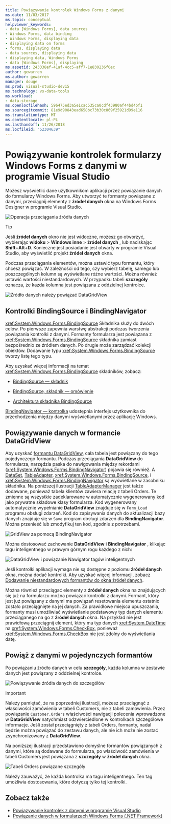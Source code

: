 ```yaml
---
title: Powiązywanie kontrolek Windows Forms z danymi
ms.date: 11/03/2017
ms.topic: conceptual
helpviewer_keywords:
- data [Windows Forms], data sources
- Windows Forms, data binding
- Windows Forms, displaying data
- displaying data on forms
- forms, displaying data
- data sources, displaying data
- displaying data, Windows Forms
- data [Windows Forms], displaying
ms.assetid: 243338ef-41af-4cc5-aff7-1e830236f0ec
author: gewarren
ms.author: gewarren
manager: douge
ms.prod: visual-studio-dev15
ms.technology: vs-data-tools
ms.workload:
- data-storage
ms.openlocfilehash: 596475ed3a5e1cac535ca0cdf43980af44bd4bf1
ms.sourcegitcommit: 81e9d90843ead658bc73b30c869f25921d99e116
ms.translationtype: MT
ms.contentlocale: pl-PL
ms.lasthandoff: 11/26/2018
ms.locfileid: "52304639"
---
```

# <a name="bind-windows-forms-controls-to-data-in-visual-studio"></a>Powiązywanie kontrolek formularzy Windows Forms z danymi w programie Visual Studio

Możesz wyświetlić dane użytkownikom aplikacji przez powiązanie danych do formularzy Windows Forms. Aby utworzyć te formanty powiązane z danymi, przeciągnij elementy z **źródeł danych** okna na Windows Forms Designer w programie Visual Studio.

![Operacja przeciągania źródła danych](../data-tools/media/raddata-data-source-drag-operation.png)

> [!TIP]
> Jeśli **źródeł danych** okno nie jest widoczne, możesz go otworzyć, wybierając **widoku** > **Windows inne** > **źródeł danych** , lub naciskając **Shift**+**Alt**+**D**. Konieczne jest posiadanie jest otwarty w programie Visual Studio, aby wyświetlić projekt **źródeł danych** okna.

Podczas przeciągania elementów, można ustawić typu formantu, który chcesz powiązać. W zależności od tego, czy wybierz tabelę, samego lub poszczególnych kolumn są wyświetlane różne wartości.  Można również ustawić wartości niestandardowych. W przypadku tabeli **szczegóły** oznacza, że każda kolumna jest powiązana z oddzielnej kontrolce.

![Źródło danych należy powiązać DataGridView](../data-tools/media/raddata-bind-data-source-to-datagridview.png)

## <a name="bindingsource-and-bindingnavigator-controls"></a>Kontrolki BindingSource i BindingNavigator

<xref:System.Windows.Forms.BindingSource> Składnika służy do dwóch celów. Po pierwsze zapewnia warstwę abstrakcji podczas tworzenia powiązania kontrolki z danymi. Formanty formularza jest powiązana z <xref:System.Windows.Forms.BindingSource> składnika zamiast bezpośrednio ze źródłem danych. Po drugie może zarządzać kolekcji obiektów. Dodawanie typu <xref:System.Windows.Forms.BindingSource> tworzy listę tego typu.

Aby uzyskać więcej informacji na temat <xref:System.Windows.Forms.BindingSource> składników, zobacz:

- [BindingSource — składnik](/dotnet/framework/winforms/controls/bindingsource-component)

- [BindingSource, składnik — omówienie](/dotnet/framework/winforms/controls/bindingsource-component-overview)

- [Architektura składnika BindingSource](/dotnet/framework/winforms/controls/bindingsource-component-architecture)

[BindingNavigator — kontrolka](/dotnet/framework/winforms/controls/bindingnavigator-control-windows-forms) udostępnia interfejs użytkownika do przechodzenia między danymi wyświetlanymi przez aplikację Windows.

## <a name="bind-to-data-in-a-datagridview-control"></a>Powiązywanie danych w formancie DataGridView

Aby uzyskać [formantu DataGridView](/dotnet/framework/winforms/controls/datagridview-control-overview-windows-forms), cała tabela jest powiązany do tego pojedynczego formantu. Podczas przeciągania **DataGridView** do formularza, narzędzia paska do nawigowania między rekordami (<xref:System.Windows.Forms.BindingNavigator>) pojawia się również. A [DataSet](../data-tools/dataset-tools-in-visual-studio.md), [TableAdapter](../data-tools/create-and-configure-tableadapters.md), <xref:System.Windows.Forms.BindingSource>, i <xref:System.Windows.Forms.BindingNavigator> są wyświetlane w zasobniku składnika. Na poniższej ilustracji [TableAdapterManager](https://msdn.microsoft.com/library/bb384426.aspx) jest także dodawane, ponieważ tabela klientów zawiera relację z tabeli Orders. Te zmienne są wszystkie zadeklarowane w automatycznie wygenerowany kod jako prywatne składowe klasy formularza. Kod wygenerowany automatycznie wypełnianie **DataGridView** znajduje się w `Form_Load` programu obsługi zdarzeń. Kod do zapisywania danych do aktualizacji bazy danych znajduje się w `Save` program obsługi zdarzeń dla **BindingNavigator**. Można przenieść lub zmodyfikuj ten kod, zgodnie z potrzebami.

![GridView za pomocą BindingNavigator](../data-tools/media/raddata-gridview-with-bindingnavigator.png)

Można dostosować zachowanie **DataGridView** i **BindingNavigator** , klikając tagu inteligentnego w prawym górnym rogu każdego z nich:

![DataGridView i powiązanie Nawigator tagów inteligentnych](../data-tools/media/raddata-datagridview-and-binding-navigator-smart-tags.png)

Jeśli kontrolki aplikacji wymaga nie są dostępne z poziomu **źródeł danych** okna, można dodać kontrolki. Aby uzyskać więcej informacji, zobacz [Dodawanie niestandardowych formantów do okna źródeł danych](../data-tools/add-custom-controls-to-the-data-sources-window.md).

Można również przeciągać elementy z **źródeł danych** okna na znajdujących się już na formularzu można powiązać kontrolki z danymi. Formant, który jest już powiązany z danymi ma powiązań resetowania elementu ostatnio zostało przeciągnięte na jej danych. Za prawidłowe miejsca upuszczania, formanty musi umożliwiać wyświetlanie podstawowy typ danych elementu przeciąganego na go z **źródeł danych** okna. Na przykład nie jest prawidłową przeciągnij element, który ma typ danych <xref:System.DateTime> na <xref:System.Windows.Forms.CheckBox>, ponieważ <xref:System.Windows.Forms.CheckBox> nie jest zdolny do wyświetlania datę.

## <a name="bind-to-data-in-individual-controls"></a>Powiąż z danymi w pojedynczych formantów

Po powiązaniu źródło danych w celu **szczegóły**, każda kolumna w zestawie danych jest powiązany z oddzielnej kontrolce.

![Powiązywanie źródła danych do szczegółów](../data-tools/media/raddata-bind-data-source-to-details.png)

> [!IMPORTANT]
> Należy pamiętać, że na poprzedniej ilustracji, możesz przeciągnąć z właściwości zamówienia w tabeli Customers, nie z tabeli zamówienia. Przez powiązanie `Customer.Orders` właściwości nawigacji polecenia wprowadzone w **DataGridView** natychmiast odzwierciedlone w kontrolkach szczegółowe informacje. Jeśli został przeciągnięty z tabeli Orders, formanty, nadal będzie można powiązać do zestawu danych, ale nie ich może nie zostać zsynchronizowany z **DataGridView**.

Na poniższej ilustracji przedstawiono domyślne formantów powiązanych z danymi, które są dodawane do formularza, po właściwość zamówienia w tabeli Customers jest powiązana z **szczegóły** w **źródeł danych** okna.

![Tabeli Orders powiązane szczegóły](../data-tools/media/raddata-orders-table-bound-to-details.png)

Należy zauważyć, że każda kontrolka ma tagu inteligentnego. Ten tag umożliwia dostosowania, które dotyczą tylko tej kontrolki.

## <a name="see-also"></a>Zobacz także

- [Powiązywanie kontrolek z danymi w programie Visual Studio](../data-tools/bind-controls-to-data-in-visual-studio.md)
- [Powiązanie danych w formularzach Windows Forms (.NET Framework)](/dotnet/framework/winforms/windows-forms-data-binding)